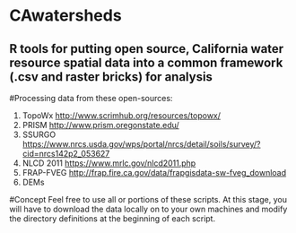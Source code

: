 # CAwatersheds
## R tools for putting open source, California water resource spatial data into a common framework (.csv and raster bricks) for analysis 

#Processing data from these open-sources:
1. TopoWx http://www.scrimhub.org/resources/topowx/
2. PRISM http://www.prism.oregonstate.edu/
3. SSURGO https://www.nrcs.usda.gov/wps/portal/nrcs/detail/soils/survey/?cid=nrcs142p2_053627
4. NLCD 2011 https://www.mrlc.gov/nlcd2011.php
5. FRAP-FVEG http://frap.fire.ca.gov/data/frapgisdata-sw-fveg_download
6. DEMs  

#Concept
Feel free to use all or portions of these scripts.  At this stage, you will have to download the data locally on to your own machines 
and modify the directory definitions at the beginning of each script.
